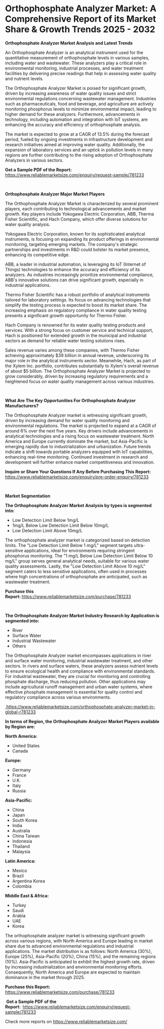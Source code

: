 <p><h1>Orthophosphate Analyzer Market: A Comprehensive Report of its Market Share & Growth Trends 2025 - 2032</h1></p><p><strong>Orthophosphate Analyzer Market Analysis and Latest Trends</strong></p>
<p><p>An Orthophosphate Analyzer is an analytical instrument used for the quantitative measurement of orthophosphate levels in various samples, including water and wastewater. These analyzers play a critical role in environmental monitoring, industrial processes, and water treatment facilities by delivering precise readings that help in assessing water quality and nutrient levels.</p><p>The Orthophosphate Analyzer Market is poised for significant growth, driven by increasing awareness of water quality issues and strict environmental regulations concerning wastewater management. Industries such as pharmaceuticals, food and beverage, and agriculture are actively monitoring phosphorus levels to minimize environmental impact, leading to higher demand for these analyzers. Furthermore, advancements in technology, including automation and integration with IoT systems, are enhancing the accuracy and efficiency of orthophosphate analysis.</p><p>The market is expected to grow at a CAGR of 13.5% during the forecast period, fueled by ongoing investments in infrastructure development and research initiatives aimed at improving water quality. Additionally, the expansion of laboratory services and an uptick in pollution levels in many regions are further contributing to the rising adoption of Orthophosphate Analyzers in various sectors.</p></p>
<p><strong>Get a Sample PDF of the Report:&nbsp;</strong> <a href="https://www.reliablemarketsize.com/enquiry/request-sample/781233?utm_campaign=2744&utm_medium=2&utm_source=Github&utm_content=ia&utm_term=26032025&utm_id=orthophosphate-analyzer">https://www.reliablemarketsize.com/enquiry/request-sample/781233</a></p>
<p>&nbsp;</p>
<p><strong>Orthophosphate Analyzer Major Market Players</strong></p>
<p><p>The Orthophosphate Analyzer Market is characterized by several prominent players, each contributing to technological advancements and market growth. Key players include Yokogawa Electric Corporation, ABB, Therma Fisher Scientific, and Hach Company, which offer diverse solutions for water quality analysis.</p><p>Yokogawa Electric Corporation, known for its sophisticated analytical instruments, is focusing on expanding its product offerings in environmental monitoring, targeting emerging markets. The company's strategic partnerships and investments in R&D could bolster its market presence, enhancing its competitive edge.</p><p>ABB, a leader in industrial automation, is leveraging its IoT (Internet of Things) technologies to enhance the accuracy and efficiency of its analyzers. As industries increasingly prioritize environmental compliance, ABB's innovative solutions can drive significant growth, especially in industrial applications.</p><p>Thermo Fisher Scientific has a robust portfolio of analytical instruments tailored for laboratory settings. Its focus on advancing technologies that simplify the testing process is expected to boost its market share. The increasing emphasis on regulatory compliance in water quality testing presents a significant growth opportunity for Thermo Fisher.</p><p>Hach Company is renowned for its water quality testing products and services. With a strong focus on customer service and technical support, Hach is positioned for extended growth in the municipal and industrial sectors as demand for reliable water testing solutions rises.</p><p>Sales revenue varies among these companies, with Thermo Fisher achieving approximately $39 billion in annual revenue, underscoring its major role in the analytical instruments sector. Meanwhile, Hach, as part of the Xylem Inc. portfolio, contributes substantially to Xylem's overall revenue of about $5 billion. The Orthophosphate Analyzer Market is projected to grow considerably, driven by increasing regulatory requirements and a heightened focus on water quality management across various industries.</p></p>
<p>&nbsp;</p>
<p><strong>What Are The Key Opportunities For Orthophosphate Analyzer Manufacturers?</strong></p>
<p><p>The Orthophosphate Analyzer market is witnessing significant growth, driven by increasing demand for water quality monitoring and environmental regulations. The market is projected to expand at a CAGR of around 6% over the next five years. Key drivers include advancements in analytical technologies and a rising focus on wastewater treatment. North America and Europe currently dominate the market, but Asia-Pacific is emerging rapidly due to industrialization and urbanization. Future trends indicate a shift towards portable analyzers equipped with IoT capabilities, enhancing real-time monitoring. Continued investment in research and development will further enhance market competitiveness and innovation.</p></p>
<p><strong>Inquire or Share Your Questions If Any Before Purchasing This Report:</strong> <a href="https://www.reliablemarketsize.com/enquiry/pre-order-enquiry/781233?utm_campaign=2744&utm_medium=2&utm_source=Github&utm_content=ia&utm_term=26032025&utm_id=orthophosphate-analyzer">https://www.reliablemarketsize.com/enquiry/pre-order-enquiry/781233</a></p>
<p>&nbsp;</p>
<p><strong>Market Segmentation</strong></p>
<p><strong>The Orthophosphate Analyzer Market Analysis by types is segmented into:</strong></p>
<p><ul><li>Low Detection Limit Below 1mg/L</li><li>1mg/L Below Low Detection Limit Below 10mg/L</li><li>Low Detection Limit Above 10mg/L</li></ul></p>
<p><p>The orthophosphate analyzer market is categorized based on detection limits. The "Low Detection Limit Below 1 mg/L" segment targets ultra-sensitive applications, ideal for environments requiring stringent phosphorus monitoring. The "1 mg/L Below Low Detection Limit Below 10 mg/L" group serves general analytical needs, suitable for various water quality assessments. Lastly, the "Low Detection Limit Above 10 mg/L" segment caters to less sensitive applications, often used in processes where high concentrations of orthophosphate are anticipated, such as wastewater treatment.</p></p>
<p><strong>Purchase this Report:&nbsp;</strong><a href="https://www.reliablemarketsize.com/purchase/781233?utm_campaign=2744&utm_medium=2&utm_source=Github&utm_content=ia&utm_term=26032025&utm_id=orthophosphate-analyzer">https://www.reliablemarketsize.com/purchase/781233</a></p>
<p>&nbsp;</p>
<p><strong>The Orthophosphate Analyzer Market Industry Research by Application is segmented into:</strong></p>
<p><ul><li>River</li><li>Surface Water</li><li>Industrial Wastewater</li><li>Others</li></ul></p>
<p><p>The Orthophosphate Analyzer market encompasses applications in river and surface water monitoring, industrial wastewater treatment, and other sectors. In rivers and surface waters, these analyzers assess nutrient levels to ensure ecological health and compliance with environmental standards. For industrial wastewater, they are crucial for monitoring and controlling phosphate discharge, thus reducing pollution. Other applications may include agricultural runoff management and urban water systems, where effective phosphate management is essential for quality control and regulatory compliance across various environments.</p></p>
<p><a href="https://www.reliablemarketsize.com/orthophosphate-analyzer-market-in-global-r781233?utm_campaign=2744&utm_medium=2&utm_source=Github&utm_content=ia&utm_term=26032025&utm_id=orthophosphate-analyzer">&nbsp;https://www.reliablemarketsize.com/orthophosphate-analyzer-market-in-global-r781233</a></p>
<p><strong>In terms of Region, the Orthophosphate Analyzer Market Players available by Region are:</strong></p>
<p>
    <p> <strong> North America: </strong>
        <ul>
            <li>United States</li>
            <li>Canada</li>
        </ul>
        </p> 
    <p> <strong> Europe: </strong>
        <ul>
            <li>Germany</li>
            <li>France</li>
            <li>U.K.</li>
            <li>Italy</li>
            <li>Russia</li>
        </ul>
        </p> 
    <p> <strong> Asia-Pacific: </strong>
        <ul>
            <li>China</li>
            <li>Japan</li>
            <li>South Korea</li>
            <li>India</li>
            <li>Australia</li>
            <li>China Taiwan</li>
            <li>Indonesia</li>
            <li>Thailand</li>
            <li>Malaysia</li>
        </ul>
        </p> 
    <p> <strong> Latin America: </strong>
        <ul>
            <li>Mexico</li>
            <li>Brazil</li>
            <li>Argentina Korea</li>
            <li>Colombia</li>
        </ul>
        </p> 
    <p> <strong> Middle East & Africa: </strong>
        <ul>
            <li>Turkey</li>
            <li>Saudi</li>
            <li>Arabia</li>
            <li>UAE</li>
            <li>Korea</li>
        </ul>
    </p>
    </p>
<p><p>The orthophosphate analyzer market is witnessing significant growth across various regions, with North America and Europe leading in market share due to advanced environmental regulations and industrial applications. The market distribution is as follows: North America (30%), Europe (25%), Asia-Pacific (20%), China (15%), and the remaining regions (10%). Asia-Pacific is anticipated to exhibit the highest growth rate, driven by increasing industrialization and environmental monitoring efforts. Consequently, North America and Europe are expected to maintain dominance in the market through 2025.</p></p>
<p><strong>Purchase this Report: </strong><a href="https://www.reliablemarketsize.com/purchase/781233?utm_campaign=2744&utm_medium=2&utm_source=Github&utm_content=ia&utm_term=26032025&utm_id=orthophosphate-analyzer">https://www.reliablemarketsize.com/purchase/781233</a></p>
<p>&nbsp;<strong>Get a Sample PDF of the Report:&nbsp;&nbsp;</strong><a href="https://www.reliablemarketsize.com/enquiry/request-sample/781233?utm_campaign=2744&utm_medium=2&utm_source=Github&utm_content=ia&utm_term=26032025&utm_id=orthophosphate-analyzer">https://www.reliablemarketsize.com/enquiry/request-sample/781233</a></p>
<p><strong></strong></p>
<p>Check more reports on <a href="https://www.reliablemarketsize.com/?utm_campaign=2744&utm_medium=2&utm_source=Github&utm_content=ia&utm_term=26032025&utm_id=orthophosphate-analyzer">https://www.reliablemarketsize.com/</a></p>